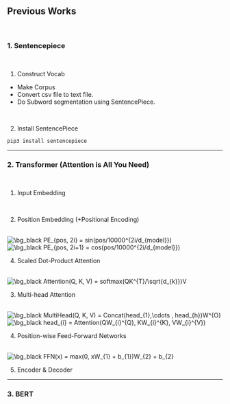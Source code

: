 ## **Previous Works**

<br>

### 1. Sentencepiece

<br>

1. Construct Vocab

  - Make Corpus 
  - Convert csv file to text file.
  - Do Subword segmentation using SentencePiece.

<br>

2. Install SentencePiece

```
pip3 install sentencepiece
```

----

### 2. Transformer (Attention is All You Need)

<br>

1. Input Embedding

<br>

2. Position Embedding (+Positional Encoding)

<br>

<img src="https://latex.codecogs.com/gif.image?\dpi{110}&space;\bg_black&space;PE_{pos,&space;2i}&space;=&space;sin(pos/10000^{2i/d_{model}})" title="\bg_black PE_{pos, 2i} = sin(pos/10000^{2i/d_{model}})" />

<img src="https://latex.codecogs.com/gif.image?\dpi{110}&space;\bg_black&space;PE_{pos,&space;2i&plus;1}&space;=&space;cos(pos/10000^{2i/d_{model}})" title="\bg_black PE_{pos, 2i+1} = cos(pos/10000^{2i/d_{model}})" />

<br>

4. Scaled Dot-Product Attention

<br>

<img src="https://latex.codecogs.com/gif.image?\dpi{110}&space;\bg_black&space;Attention(Q,&space;K,&space;V)&space;=&space;softmax(QK^{T}/\sqrt{d_{k}})V" title="\bg_black Attention(Q, K, V) = softmax(QK^{T}/\sqrt{d_{k}})V" />

<br>

3. Multi-head Attention

<br>

<img src="https://latex.codecogs.com/gif.image?\dpi{110}&space;\bg_black&space;MultiHead(Q,&space;K,&space;V)&space;=&space;Concat(head_{1},\cdots&space;,&space;head_{h})W^{O}" title="\bg_black MultiHead(Q, K, V) = Concat(head_{1},\cdots , head_{h})W^{O}" />


<img src="https://latex.codecogs.com/gif.image?\dpi{110}&space;\bg_black&space;head_{i}&space;=&space;Attention(QW_{i}^{Q},&space;KW_{i}^{K},&space;VW_{i}^{V})" title="\bg_black head_{i} = Attention(QW_{i}^{Q}, KW_{i}^{K}, VW_{i}^{V})" />

<br>

4. Position-wise Feed-Forward Networks

<br>

<img src="https://latex.codecogs.com/gif.image?\dpi{110}&space;\bg_black&space;FFN(x)&space;=&space;max(0,&space;xW_{1}&space;&plus;&space;b_{1})W_{2}&space;&plus;&space;b_{2}" title="\bg_black FFN(x) = max(0, xW_{1} + b_{1})W_{2} + b_{2}" />

<br>

5. Encoder & Decoder

----

### 3. BERT
